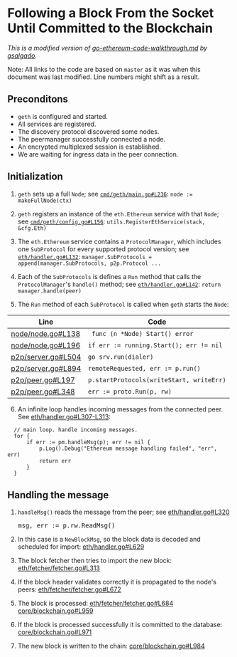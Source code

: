# Following a Block From the Socket Until Committed to the Blockchain

_This is a modified version of [go-ethereum-code-walkthrough.md](https://gist.github.com/gsalgado/16a67aa51207f87e259a7007a2e8d274) by [gsalgado](https://github.com/gsalgado)._

Note: All links to the code are based on `master` as it was when this document was last modified. Line numbers might shift as a result.

## Preconditons
* `geth` is configured and started.
* All services are registered.
* The discovery protocol discovered some nodes.
* The peermanager successfully connected a node.
* An encrypted multiplexed session is established.
* We are waiting for ingress data in the peer connection.

## Initialization

1. `geth` sets up a full `Node`; see [`cmd/geth/main.go#L236`](https://github.com/ethereum/go-ethereum/blob/master/cmd/geth/main.go#L236):
```node := makeFullNode(ctx)```

2. `geth` registers an instance of the `eth.Ethereum` service with that `Node`; see [`cmd/geth/config.go#L156`](https://github.com/ethereum/go-ethereum/blob/master/cmd/geth/config.go#L156):
```utils.RegisterEthService(stack, &cfg.Eth)```

3. The `eth.Ethereum` service contains a `ProtocolManager`, which includes one `SubProtocol` for every supported protocol version; see [`eth/handler.go#L132`](https://github.com/ethereum/go-ethereum/blob/master/eth/handler.go#L132):
```manager.SubProtocols = append(manager.SubProtocols, p2p.Protocol ...```

4. Each of the `SubProtocols` is defines a `Run` method that calls the `ProtocolManager`'s `handle()` method; see [`eth/handler.go#L142`](https://github.com/ethereum/go-ethereum/blob/master/eth/handler.go#L142):
```return manager.handle(peer)```

5. The `Run` method of each `SubProtocol` is called when `geth` starts the `Node`:

  | Line | Code |
  | --- |   --- |
  | [node/node.go#L138](https://github.com/ethereum/go-ethereum/blob/master/node/node.go#L138) | ``` func (n *Node) Start() error``` |
  | [node/node.go#L196](https://github.com/ethereum/go-ethereum/blob/master/node/node.go#L196) | ```if err := running.Start(); err != nil ``` |
  | [p2p/server.go#L504](https://github.com/ethereum/go-ethereum/blob/master/p2p/server.go#L504) | ```go srv.run(dialer)``` |
  | [p2p/server.go#L894](https://github.com/ethereum/go-ethereum/blob/master/p2p/server.go#L894) | ```remoteRequested, err := p.run()``` |
  | [p2p/peer.go#L197](https://github.com/ethereum/go-ethereum/blob/master/p2p/peer.go#L197) | ```p.startProtocols(writeStart, writeErr)``` |
  | [p2p/peer.go#L348](https://github.com/ethereum/go-ethereum/blob/master/p2p/peer.go#L348) | ```err := proto.Run(p, rw)``` |
   
6. An infinite loop handles incoming messages from the connected peer. See [eth/handler.go#L307-L313](https://github.com/ethereum/go-ethereum/blob/master/eth/handler.go#L307-L313):
  ```
	// main loop. handle incoming messages.
	for {
		if err := pm.handleMsg(p); err != nil {
			p.Log().Debug("Ethereum message handling failed", "err", err)
			return err
		}
	}
  ```

## Handling the message

1. `handleMsg()` reads the message from the peer; see [eth/handler.go#L320](https://github.com/ethereum/go-ethereum/blob/master/eth/handler.go#L320) <pre>msg, err := p.rw.ReadMsg()</pre>

2. In this case is a `NewBlockMsg`, so the block data is decoded and scheduled for import:
[eth/handler.go#L629](https://github.com/ethereum/go-ethereum/blob/1886d03faa9b7d8cdf335da84c297d30c213bb69/eth/handler.go#L629)

3. The block fetcher then tries to import the new block:
[eth/fetcher/fetcher.go#L313](https://github.com/ethereum/go-ethereum/blob/1886d03faa9b7d8cdf335da84c297d30c213bb69/eth/fetcher/fetcher.go#L313)

4. If the block header validates correctly it is propagated to the node's peers:
[eth/fetcher/fetcher.go#L672](https://github.com/ethereum/go-ethereum/blob/1886d03faa9b7d8cdf335da84c297d30c213bb69/eth/fetcher/fetcher.go#L672)

5. The block is processed:
[eth/fetcher/fetcher.go#L684](https://github.com/ethereum/go-ethereum/blob/1886d03faa9b7d8cdf335da84c297d30c213bb69/eth/fetcher/fetcher.go#L684)
[core/blockchain.go#L959](https://github.com/ethereum/go-ethereum/blob/1886d03faa9b7d8cdf335da84c297d30c213bb69/core/blockchain.go#L959)

6. If the block is processed successfully it is committed to the database:
[core/blockchain.go#L971](https://github.com/ethereum/go-ethereum/blob/1886d03faa9b7d8cdf335da84c297d30c213bb69/core/blockchain.go#L971)

7. The new block is written to the chain:
[core/blockchain.go#L984](https://github.com/ethereum/go-ethereum/blob/1886d03faa9b7d8cdf335da84c297d30c213bb69/core/blockchain.go#L984)